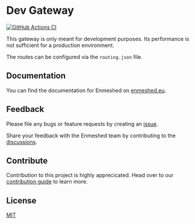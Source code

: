 # Dev Gateway

[![GitHub Actions CI](https://github.com/nmshd/bkb-dev-gw/workflows/Publish/badge.svg)](https://github.com/nmshd/bkb-dev-gw/actions?query=workflow%3APublish)

This gateway is only meant for development purposes. Its performance is not sufficient for a production environment.

The routes can be configured via the `routing.json` file.

## Documentation

You can find the documentation for Enmeshed on [enmeshed.eu](https://enmeshed.eu).

## Feedback

Please file any bugs or feature requests by creating an [issue](https://github.com/nmshd/feedback/issues).

Share your feedback with the Enmeshed team by contributing to the [discussions](https://github.com/nmshd/feedback/discussions).

## Contribute

Contribution to this project is highly apprecicated. Head over to our [contribution guide](https://github.com/nmshd/.github/blob/main/CONTRIBUTING.md) to learn more.

## License

[MIT](LICENSE)
